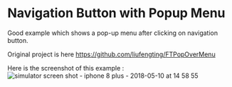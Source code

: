 # Navigation Button with Popup Menu
Good example which shows a pop-up menu after clicking on navigation button. 

Original project is here https://github.com/liufengting/FTPopOverMenu

Here is the screenshot of this example :
![simulator screen shot - iphone 8 plus - 2018-05-10 at 14 58 55](https://user-images.githubusercontent.com/39058892/39863098-4f8b8ee0-5463-11e8-91bb-3ce87d0eed82.png)
